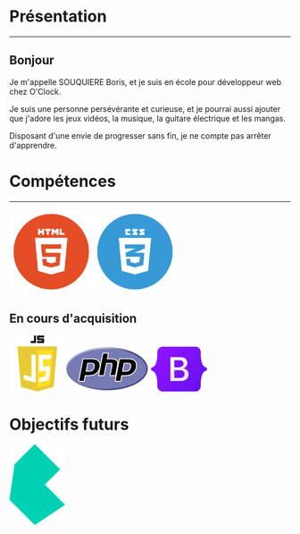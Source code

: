 

# Présentation

---

## Bonjour
 
 Je m'appelle SOUQUIERE Boris, et je suis en école pour développeur web chez O'Clock.
 
 Je suis une personne persévérante et curieuse, et je pourrai aussi ajouter que j'adore les jeux vidéos, la musique, la guitare électrique et les mangas.
 
 Disposant d'une envie de progresser sans fin, je ne compte pas arrêter d'apprendre. 


# Compétences

---


<img src="html.png" width="150" height="auto"><img src="css.png" width="150" height="auto">


## En cours d'acquisition

<img src="js-logo.png" width="100" height="auto"><img src="PHP-logo.svg.png" width="150" height="auto"> <img src="Bootstrap_logo.svg.png" width="100" height="auto" padding-left="200px">


# Objectifs futurs

<img src="bulma.png" width ="100" height ="auto">
